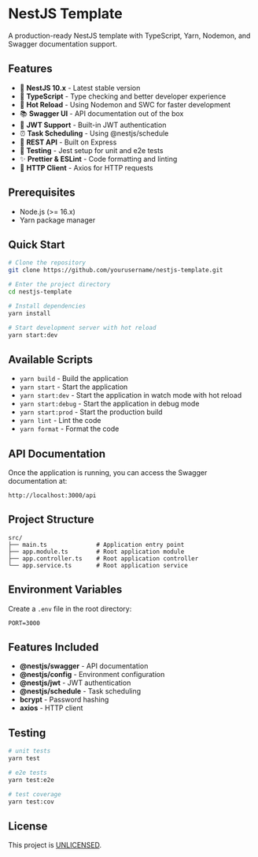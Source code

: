 # NestJS Template

A production-ready NestJS template with TypeScript, Yarn, Nodemon, and Swagger documentation support.

## Features

- 🚀 **NestJS 10.x** - Latest stable version
- 📝 **TypeScript** - Type checking and better developer experience
- 🔄 **Hot Reload** - Using Nodemon and SWC for faster development
- 📚 **Swagger UI** - API documentation out of the box
- 🔑 **JWT Support** - Built-in JWT authentication
- ⏰ **Task Scheduling** - Using @nestjs/schedule
- 🎯 **REST API** - Built on Express
- 🧪 **Testing** - Jest setup for unit and e2e tests
- ✨ **Prettier & ESLint** - Code formatting and linting
- 🔄 **HTTP Client** - Axios for HTTP requests

## Prerequisites

- Node.js (>= 16.x)
- Yarn package manager

## Quick Start

```bash
# Clone the repository
git clone https://github.com/yourusername/nestjs-template.git

# Enter the project directory
cd nestjs-template

# Install dependencies
yarn install

# Start development server with hot reload
yarn start:dev
```

## Available Scripts

- `yarn build` - Build the application
- `yarn start` - Start the application
- `yarn start:dev` - Start the application in watch mode with hot reload
- `yarn start:debug` - Start the application in debug mode
- `yarn start:prod` - Start the production build
- `yarn lint` - Lint the code
- `yarn format` - Format the code

## API Documentation

Once the application is running, you can access the Swagger documentation at:

```
http://localhost:3000/api
```

## Project Structure

```
src/
├── main.ts              # Application entry point
├── app.module.ts        # Root application module
├── app.controller.ts    # Root application controller
└── app.service.ts       # Root application service
```

## Environment Variables

Create a `.env` file in the root directory:

```env
PORT=3000
```

## Features Included

- **@nestjs/swagger** - API documentation
- **@nestjs/config** - Environment configuration
- **@nestjs/jwt** - JWT authentication
- **@nestjs/schedule** - Task scheduling
- **bcrypt** - Password hashing
- **axios** - HTTP client

## Testing

```bash
# unit tests
yarn test

# e2e tests
yarn test:e2e

# test coverage
yarn test:cov
```

## License

This project is [UNLICENSED](LICENSE).